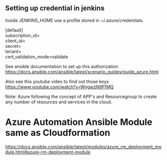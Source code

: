 ## Setting up credential in jenkins

Inside JENKINS_HOME use a profile stored in ~/.azure/credentials.

[default] \
subscription_id= \
client_id=   \
secret=  \
tenant=   \
cert_validation_mode=validate   



See ansible documentation to set up this authorization \
https://docs.ansible.com/ansible/latest/scenario_guides/guide_azure.html

Also see this youtube video to find out those keys \
https://www.youtube.com/watch?v=WygwzN9FfMQ

Note: Azure following the concept of APP's and Resourcegroup to create any number of resources and services in the cloud.



# Azure Automation Ansible Module same as Cloudformation

https://docs.ansible.com/ansible/latest/modules/azure_rm_deployment_module.html#azure-rm-deployment-module
